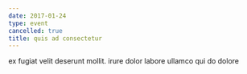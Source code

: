 ```yaml
---
date: 2017-01-24
type: event
cancelled: true
title: quis ad consectetur
---
```

ex fugiat velit deserunt mollit. irure dolor labore ullamco qui do dolore